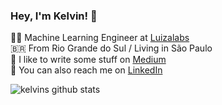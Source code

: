 ### Hey, I'm Kelvin! 👋

:scientist: Machine Learning Engineer at [Luizalabs](github.com/luizalabs/) <br>
:brazil: From Rio Grande do Sul / Living in São Paulo <br>
:notebook: I like to write some stuff on [Medium](https://medium.com/@kelvin_sp) <br>
:briefcase: You can also reach me on [LinkedIn](https://br.linkedin.com/in/kelvinsprado)

![kelvins github stats](https://github-readme-stats.vercel.app/api?username=kelvins&show_icons=true&theme=cobalt)
